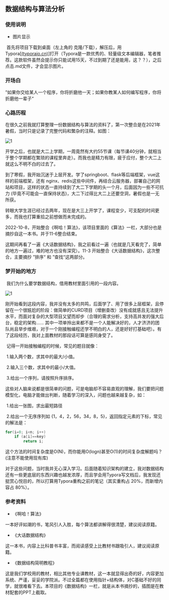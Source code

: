 ## 数据结构与算法分析


### 使用说明

- 图片显示

​		首先将项目下载到桌面（左上角的 克隆/下载），解压后，用Typora[[(typoraio.cn)](https://typoraio.cn/)]打开（Typora是一款优秀的、轻量级文本编辑器，笔者推荐。这款软件虽然会提示你只能试用15天，不过到期了还是能用，这？？），之后点击.md文件，才会显示图片。


### 开场白

”如果你交给某人一个程序，你将折磨他一天；如果你教某人如何编写程序，你将折磨他一辈子“



### 心路历程

​		在很久之前我就打算整理一份数据结构与算法的资料了，第一次整合是在2021年暑假，当时只是记录了完整代码和繁杂的注释。如图：

![1](https://php.lhhhs233.cn/img/2.png)

​		开学之后，也就是大二上学期，一周竟然有大约55节课（每节课40分钟，就相当于整个学期都在繁琐的课程里奔走）。而我也是精力有限，疲于应付，整个大二上就这么不明不白的过去了。

​		到了寒假，我开始沉迷于上层开发。学了springboot、flask等后端框架，vue这样的前端框架，还有 nginx、redis这些中间件，再结合云服务器，部署自己的网站和项目，这样的状态一直持续到了大二下学期的头一个月，后面因为一些不可抗力 (毕竟不可能会一直保持状态)，大二下过得比大二上还要空洞，暑假也是一无所获。

​		转眼大学生涯已经过去两年，现在是大三上开学了，课程变少，可支配的时间更多，而我也打算重拾之前想做而未完成的。

​		2022-10-8，开始整合《啊哈！算法》，该项目里面的《算法》一栏，大部分也是摘抄自这一本书。并于11-6整合结束。

​		这期间再看了一遍《大话数据结构》，我之前看过一遍（也就是几天看完了，简单的地方一遍过，难的地方也没有深究）。11-3 开始整合《大话数据结构》，这次整合，主要摘抄 ”排序“ 和 ”查找“这两部分。



### 梦开始的地方

​		我们为什么要学数据结构，借用教材里面引用的一段内容。

![1](https://php.lhhhs233.cn/img/1.png)



​		刚开始看到这段内容，我并没有太多的共鸣，后面学了、用了很多上层框架，且停留在一个很尴尬的阶段：做简单的CURD项目（增删查改）没有成就感且无法提升水平，而面对复杂的大型项目又望而却步（合理的需求分析，支持高并发的强大后台，稳定的架构...... 其中一项单拎出来都不是一个人能解决好的，人才济济的团队尚且举步维艰，对于一个刚接触编程还学不明白的人，还是好好打基础吧）。有了这段经历，我对上面教材的那段话可算是感同身受了。

​		记得一开始接触编程的时候，常见的题目就像：

​		1.输入两个数，求其中的最大/小值。

​		2.输入三个数，求其中的最小/大值。

​		3.给出一个序列，请按照升序排序。

​		这些对人脑来说都是很简单的问题，可是电脑却不容易直观的理解，我们要把问题模型化，电脑才能做出判断，随着学习的深入，问题也越来越复杂，如：

​		1.给出一张图，求出最短路径

​		2.给出一个无序序列如 {1，4，2，56，34，8，5}，返回指定元素的下标，常见的解法是：

```c
for(i=0; i<n; i++)
	if (a[i]==key)
		return i;
```

​		这个方法的时间复杂度是O(N)，而你能用O(logn)甚至O(1)的时间复杂度解题吗？(注意不能使用现有库)

​		对于这些问题，当时我并无心深入学习。后面随着知识架构的建立，我对数据结构还有一些更底层的东西兴趣也越发浓厚，而且学会用Typora写文档后，我发现还挺赏心悦目的，所以打算用Typora重构之前的笔记（其实重构占 20%，而新增内容占 80%）。



### 参考资料

- 《啊哈！算法》

​		一本好评如潮的书，笔风引人入胜，每个算法都讲解得很清楚，建议阅读原籍。

- 《大话数据结构》

​		这一本书，内容上比科普书丰富，而阅读感受上比教材书跟吸引人，建议阅读原籍。

- 《数据结构简明教程》

​		这是我们学校用的教材，相比其他专业课教材，这一本就显得出奇的好，内容更加系统、严谨，妥妥的学院派。不过全篇都在使用指针+结构体，对C基础不好的同学，就很难看下去。本项目的《数据结构》一栏，就是从本书摘抄的，插图是在教材配套的PPT上截取。
